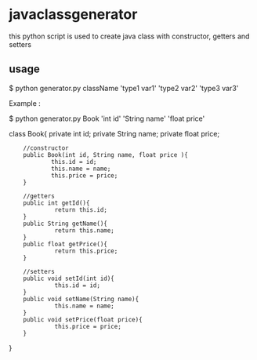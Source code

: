 # javaclassgenerator
this python script is used to create java class with constructor, getters and setters

## usage
$ python generator.py className 'type1 var1' 'type2 var2' 'type3 var3' 

Example :

$ python generator.py Book 'int id' 'String name' 'float price'


class Book{
        private int id;
        private String name;
        private float price;

        //constructor
        public Book(int id, String name, float price ){
                this.id = id;
                this.name = name;
                this.price = price;
        }

        //getters
        public int getId(){
                 return this.id;
        }
        public String getName(){
                 return this.name;
        }
        public float getPrice(){
                 return this.price;
        }

        //setters
        public void setId(int id){
                 this.id = id;
        }
        public void setName(String name){
                 this.name = name;
        }
        public void setPrice(float price){
                 this.price = price;
        }
}
